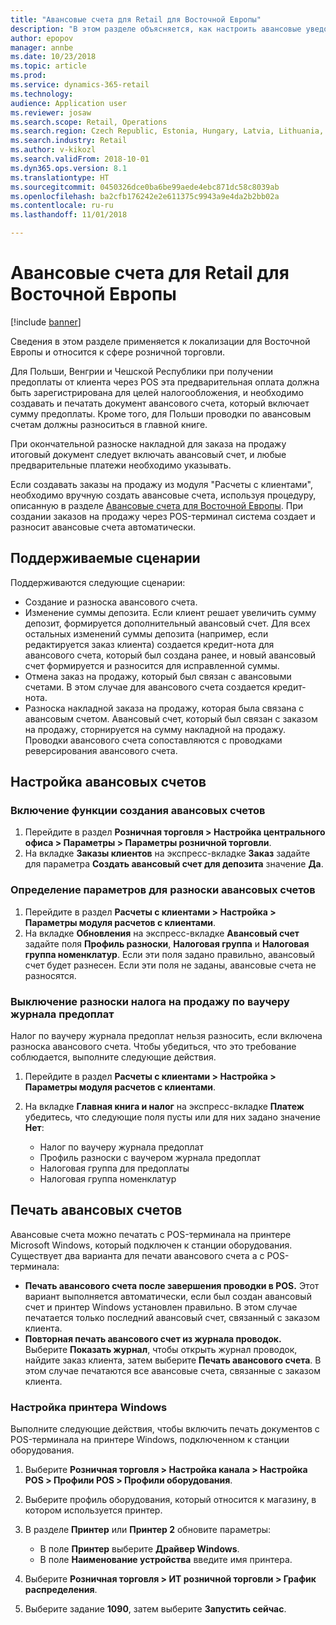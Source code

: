 ```yaml
---
title: "Авансовые счета для Retail для Восточной Европы"
description: "В этом разделе объясняется, как настроить авансовые уведомления для Retail для Восточной Европы."
author: epopov
manager: annbe
ms.date: 10/23/2018
ms.topic: article
ms.prod: 
ms.service: dynamics-365-retail
ms.technology: 
audience: Application user
ms.reviewer: josaw
ms.search.scope: Retail, Operations
ms.search.region: Czech Republic, Estonia, Hungary, Latvia, Lithuania, Poland, Russia
ms.search.industry: Retail
ms.author: v-kikozl
ms.search.validFrom: 2018-10-01
ms.dyn365.ops.version: 8.1
ms.translationtype: HT
ms.sourcegitcommit: 0450326dce0ba6be99aede4ebc871dc58c8039ab
ms.openlocfilehash: ba2cfb176242e2e611375c9943a9e4da2b2bb02a
ms.contentlocale: ru-ru
ms.lasthandoff: 11/01/2018

---
```


# <a name="advance-invoices-for-retail-for-eastern-europe"></a>Авансовые счета для Retail для Восточной Европы
[!include [banner](../includes/banner.md)]

Сведения в этом разделе применяется к локализации для Восточной Европы и относится к сфере розничной торговли.

Для Польши, Венгрии и Чешской Республики при получении предоплаты от клиента через POS эта предварительная оплата должна быть зарегистрирована для целей налогообложения, и необходимо создавать и печатать документ авансового счета, который включает сумму предоплаты. Кроме того, для Польши проводки по авансовым счетам должны разноситься в главной книге.

При окончательной разноске накладной для заказа на продажу итоговый документ следует включать авансовый счет, и любые предварительные платежи необходимо указывать.

Если создавать заказы на продажу из модуля "Расчеты с клиентами", необходимо вручную создать авансовые счета, используя процедуру, описанную в разделе [Авансовые счета для Восточной Европы](https://docs.microsoft.com/en-us/dynamics365/unified-operations/financials/localizations/emea-advance-invoice). При создании заказов на продажу через POS-терминал система создает и разносит авансовые счета автоматически.

## <a name="supported-scenarios"></a>Поддерживаемые сценарии

Поддерживаются следующие сценарии:

- Создание и разноска авансового счета.
- Изменение суммы депозита. Если клиент решает увеличить сумму депозит, формируется дополнительный авансовый счет. Для всех остальных изменений суммы депозита (например, если редактируется заказ клиента) создается кредит-нота для авансового счета, который был создана ранее, и новый авансовый счет формируется и разносится для исправленной суммы.
- Отмена заказ на продажу, который был связан с авансовыми счетами. В этом случае для авансового счета создается кредит-нота.
- Разноска накладной заказа на продажу, которая была связана с авансовым счетом. Авансовый счет, который был связан с заказом на продажу, сторнируется на сумму накладной на продажу. Проводки авансового счета сопоставляются с проводками реверсирования авансового счета.

## <a name="set-up-advance-invoices"></a>Настройка авансовых счетов

### <a name="turn-on-the-functionality-for-creating-advance-invoices"></a>Включение функции создания авансовых счетов

1. Перейдите в раздел **Розничная торговля \> Настройка центрального офиса \> Параметры \> Параметры розничной торговли**.
2. На вкладке **Заказы клиентов** на экспресс-вкладке **Заказ** задайте для параметра **Создать авансовый счет для депозита** значение **Да**.

### <a name="define-the-parameters-for-posting-advance-invoices"></a>Определение параметров для разноски авансовых счетов

1. Перейдите в раздел **Расчеты с клиентами \> Настройка \> Параметры модуля расчетов с клиентами**.
2. На вкладке **Обновления** на экспресс-вкладке **Авансовый счет** задайте поля **Профиль разноски**, **Налоговая группа** и **Налоговая группа номенклатур**. Если эти поля задано правильно, авансовый счет будет разнесен. Если эти поля не заданы, авансовые счета не разносятся.

### <a name="turn-off-posting-of-the-sales-tax-on-prepayment-journal-voucher"></a>Выключение разноски налога на продажу по ваучеру журнала предоплат

Налог по ваучеру журнала предоплат нельзя разносить, если включена разноска авансового счета. Чтобы убедиться, что это требование соблюдается, выполните следующие действия.

1. Перейдите в раздел **Расчеты с клиентами \> Настройка \> Параметры модуля расчетов с клиентами**.
2. На вкладке **Главная книга и налог** на экспресс-вкладке **Платеж** убедитесь, что следующие поля пусты или для них задано значение **Нет**:

    - Налог по ваучеру журнала предоплат
    - Профиль разноски с ваучером журнала предоплат
    - Налоговая группа для предоплаты
    - Налоговая группа номенклатур

## <a name="print-advance-invoices"></a>Печать авансовых счетов

Авансовые счета можно печатать с POS-терминала на принтере Microsoft Windows, который подключен к станции оборудования. Существует два варианта для печати авансового счета а с POS-терминала:

- **Печать авансового счета после завершения проводки в POS.** Этот вариант выполняется автоматически, если был создан авансовый счет и принтер Windows установлен правильно. В этом случае печатается только последний авансовый счет, связанный с заказом клиента.
- **Повторная печать авансового счет из журнала проводок.** Выберите **Показать журнал**, чтобы открыть журнал проводок, найдите заказ клиента, затем выберите **Печать авансового счета**. В этом случае печатаются все авансовые счета, связанные с заказом клиента.

### <a name="set-up-a-windows-printer"></a>Настройка принтера Windows

Выполните следующие действия, чтобы включить печать документов с POS-терминала на принтере Windows, подключенном к станции оборудования.

1. Выберите **Розничная торговля \> Настройка канала \> Настройка POS \> Профили POS \> Профили оборудования**.
2. Выберите профиль оборудования, который относится к магазину, в котором используется принтер.
3. В разделе **Принтер** или **Принтер 2** обновите параметры:

    - В поле **Принтер** выберите **Драйвер Windows**.
    - В поле **Наименование устройства** введите имя принтера.

4. Выберите **Розничная торговля \> ИТ розничной торговли \> График распределения**.
5. Выберите задание **1090**, затем выберите **Запустить сейчас**.

